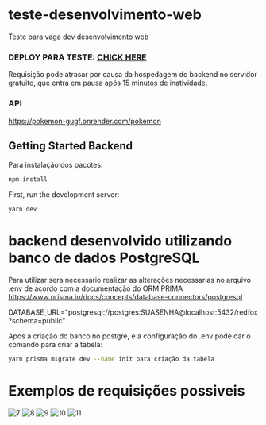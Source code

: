 # teste-desenvolvimento-web
Teste para vaga dev desenvolvimento web

### DEPLOY PARA TESTE: [CHICK HERE](https://clinquant-palmier-18f423.netlify.app/)
Requisição pode atrasar por causa da hospedagem do backend no servidor gratuito, que entra em pausa após 15 minutos de inatividade.

### API
https://pokemon-gugf.onrender.com/pokemon

## Getting Started Backend

Para instalação dos pacotes:

```bash
npm install
```
First, run the development server:

```bash
yarn dev
```

# backend desenvolvido utilizando banco de dados PostgreSQL

Para utilizar sera necessario realizar as alterações necessarias no arquivo .env de acordo com a documentação do ORM PRIMA
https://www.prisma.io/docs/concepts/database-connectors/postgresql

DATABASE_URL="postgresql://postgres:SUASENHA@localhost:5432/redfox?schema=public"

Apos a criação do banco no postgre, e a configuração do .env pode dar o comando para criar a tabela: 

```bash
yarn prisma migrate dev --name init para criação da tabela
```

# Exemplos de requisições possiveis

![7](https://user-images.githubusercontent.com/50559406/232187011-6efa4b16-8a58-490d-af30-99359fd2355c.png)
![8](https://user-images.githubusercontent.com/50559406/232187018-c8344d9e-cea4-4a0e-af3b-3fd9c34c029f.png)
![9](https://user-images.githubusercontent.com/50559406/232187025-1523fd99-5de1-4f86-9cda-a3125244c8c2.png)
![10](https://user-images.githubusercontent.com/50559406/232187040-9cc55e32-b1d0-426c-b49b-495223f29e99.png)
![11](https://user-images.githubusercontent.com/50559406/232187049-18171efd-bfb7-4e70-95da-81d2f76c878a.png)
